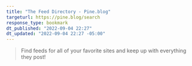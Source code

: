 ```yaml
---
title: "The Feed Directory - Pine.blog"
targeturl: https://pine.blog/search
response_type: bookmark
dt_published: "2022-09-04 22:27"
dt_updated: "2022-09-04 22:27 -05:00"
---
```


>  Find feeds for all of your favorite sites and keep up with everything they post!